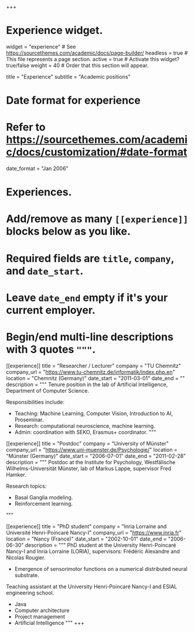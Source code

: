 +++
# Experience widget.
widget = "experience"  # See https://sourcethemes.com/academic/docs/page-builder/
headless = true  # This file represents a page section.
active = true  # Activate this widget? true/false
weight = 40  # Order that this section will appear.

title = "Experience"
subtitle = "Academic positions"

# Date format for experience
#   Refer to https://sourcethemes.com/academic/docs/customization/#date-format
date_format = "Jan 2006"

# Experiences.
#   Add/remove as many `[[experience]]` blocks below as you like.
#   Required fields are `title`, `company`, and `date_start`.
#   Leave `date_end` empty if it's your current employer.
#   Begin/end multi-line descriptions with 3 quotes `"""`.
[[experience]]
  title = "Researcher / Lecturer"
  company = "TU Chemnitz"
  company_url = "https://www.tu-chemnitz.de/informatik/index.php.en"
  location = "Chemnitz (Germany)"
  date_start = "2011-03-01"
  date_end = ""
  description = """
  Tenure position in the lab of Artificial Intelligence, Department of Computer Science.

  Responsibilities include:

  * Teaching: Machine Learning, Computer Vision, Introduction to AI, Proseminar.
  * Research: computational neuroscience, machine learning.
  * Admin: coordination with SEKO, Erasmus+ coordinator.
  """

[[experience]]
  title = "Postdoc"
  company = "University of Münster"
  company_url = "https://www.uni-muenster.de/Psychologie/"
  location = "Münster (Germany)"
  date_start = "2006-07-01"
  date_end = "2011-02-28"
  description = """
  Postdoc at the Institute for Psychology, Westfälische Wilhelms-Universität Münster, lab of Markus Lappe, supervisor Fred Hamker.

  Research topics:

  * Basal Ganglia modeling.
  * Reinforcement learning.

  """

[[experience]]
  title = "PhD student"
  company = "Inria Lorraine and Université Henri-Poincaré Nancy-I"
  company_url = "https://www.inria.fr"
  location = "Nancy (France)"
  date_start = "2002-10-01"
  date_end = "2006-06-30"
  description = """
  PhD student at the University Henri-Poincaré Nancy-I and Inria Lorraine (LORIA), supervisors: Frédéric Alexandre and Nicolas Rougier.

  * Emergence of sensorimotor functions on a numerical distributed neural substrate.
  
  Teaching assistant at the University Henri-Poincaré Nancy-I and ESIAL engineering school.

  * Java
  * Computer architecture
  * Project management
  * Artificial Intelligence
  """
+++
